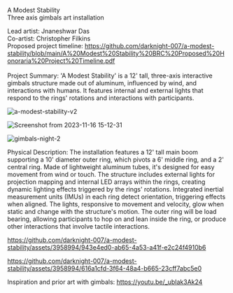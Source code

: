 A Modest Stability <br> 
Three axis gimbals art installation

Lead artist: Jnaneshwar Das <br>
Co-artist: Christopher Filkins <br>
Proposed project timeline: https://github.com/darknight-007/a-modest-stability/blob/main/A%20Modest%20Stability%20BRC%20Proposed%20Honoraria%20Project%20Timeline.pdf <br> <br>
Project Summary: 
'A Modest Stability' is a 12' tall, three-axis interactive gimbals structure made out of aluminum, influenced by wind, and interactions with humans. It features internal and external lights that respond to the rings'
rotations and interactions with participants. 

![a-modest-stability-v2](https://github.com/darknight-007/a-modest-stability/assets/3958994/21ffcc8b-81b4-4c59-a9a4-6b0abdff452c)

![Screenshot from 2023-11-16 15-12-31](https://github.com/darknight-007/a-modest-stability/assets/3958994/bea6d74d-4bcb-4941-a746-18ecfa4f8adc)

![gimbals-night-2](https://github.com/darknight-007/a-modest-stability/assets/3958994/1c8063ce-dd26-49b6-8791-f7ac369c3ef7)

Physical Description: The installation features a 12' tall main boom supporting a 10' diameter outer ring, which pivots a 6' middle ring, and a 2' central ring. Made of lightweight aluminum tubes, it's designed for easy movement from wind or touch. The structure includes external lights for projection mapping and internal LED arrays within the rings, creating dynamic lighting effects triggered by the rings' rotations. Integrated inertial measurement units (IMUs) in each ring detect orientation, triggering effects when aligned. The lights, responsive to movement and velocity, glow when static and change with the structure's motion. The outer ring will be load bearing, allowing participants to hop on and lean inside the ring, or produce other interactions that involve tactile interactions.

https://github.com/darknight-007/a-modest-stability/assets/3958994/943e4ed0-ab65-4a53-a41f-e2c24f4910b6

https://github.com/darknight-007/a-modest-stability/assets/3958994/616a1cfd-3f64-48a4-b665-23cff7abc5e0


Inspiration and prior art with gimbals: https://youtu.be/_ubIak3Ak24
